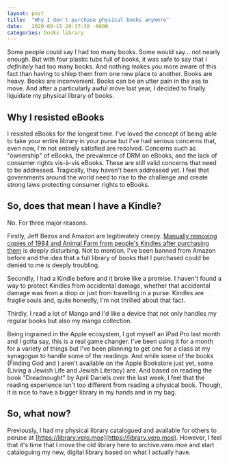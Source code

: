 ```yaml
---
layout: post
title:  "Why I don't purchase physical books anymore"
date:   2020-09-15 20:37:38 -0600
categories: books library
---
```

Some people could say I had too many books. Some would say... not nearly enough. But with four plastic tubs full of books, it was safe to say that I *definitely* had too many books. And nothing makes you more aware of this fact than having to shlep them from one new place to another. Books are heavy. Books are inconvenient. Books can be an utter pain in the ass to move. And after a particularly awful move last year, I decided to finally liquidate my physical library of books.

## Why I resisted eBooks
I resisted eBooks for the longest time. I've loved the concept of being able to take your entire library in your purse but I've had serious concerns that, even now, I'm not entirely satisfied are resolved. Concerns such as "ownership" of eBooks, the prevalence of DRM on eBooks, and the lack of consumer rights vis-à-vis eBooks. These are still valid concerns that need to be addressed. Tragically, they haven't been addressed yet. I feel that governments around the world need to rise to the challenge and create strong laws protecting consumer rights to eBooks.

## So, does that mean I have a Kindle?
No. For three major reasons.

Firstly, Jeff Bezos and Amazon are legitimately creepy. [Manually removing copies of 1984 and Animal Farm from people's Kindles after purchasing them](https://www.theregister.com/2009/07/18/amazon_removes_1984_from_kindle/) is deeply disturbing. Not to mention, I've been banned from Amazon before and the idea that a full library of books that I purchased could be denied to me is deeply troubling.

Secondly, I had a Kindle before and it broke like a promise. I haven't found a way to protect Kindles from accidental damage, whether that accidental damage was from a drop or just from travelling in a purse. Kindles are fragile souls and, quite honestly, I'm not thrilled about that fact.

Thirdly, I read a lot of Manga and I'd like a device that not only handles my regular books but also my manga collection.

Being ingrained in the Apple ecosystem, I got myself an iPad Pro last month and I gotta say, this is a real game changer. I've been using it for a month for a variety of things but I've been planning to get one for a class at my synagogue to handle some of the readings. And while some of the books (Finding God and ) aren't available on the Apple Bookstore just yet, some (Living a Jewish Life and Jewish Literacy) are. And based on reading the book "Dreadnought" by April Daniels over the last week, I feel that the reading experience isn't too different from reading a physical book. Though, it is nice to have a bigger library in my hands and in my bag.

## So, what now?
Previously, I had my physical library catalogued and available for others to peruse at [https://library.vero.moe](https://library.vero.moe). However, I feel that it's time that I move the old library here to archive.vero.moe and start cataloguing my new, digital library based on what I actually have.